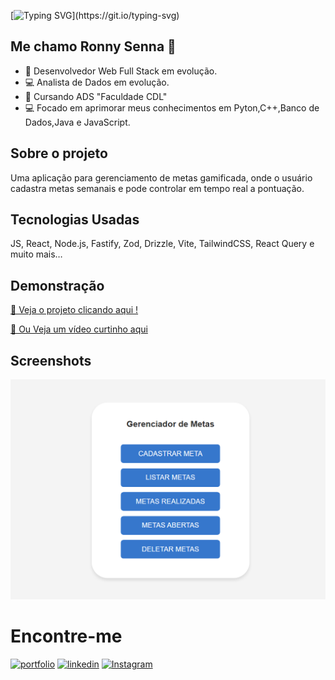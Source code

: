 [![Typing SVG](https://readme-typing-svg.herokuapp.com/?color=00bfbf&size=35&center=true&vCenter=true&width=1000&lines=Hello+world+✨;)](https://git.io/typing-svg)



## Me chamo Ronny Senna 👋

- 🚀 Desenvolvedor Web Full Stack em evolução.
- 💻 Analista de Dados em evolução.
- 📙 Cursando ADS "Faculdade CDL"
- 💻 Focado em aprimorar meus conhecimentos em Pyton,C++,Banco de Dados,Java e JavaScript.


## **Sobre o projeto**

Uma aplicação para gerenciamento de metas gamificada, onde o usuário cadastra metas semanais e pode controlar em tempo real a pontuação. 

## Tecnologias Usadas 

JS, React, Node.js, Fastify, Zod, Drizzle, Vite, TailwindCSS, React Query e muito mais…

## Demonstração
 
<p><a href="https://app-meta.vercel.app/">🔗 Veja o projeto clicando aqui !</p></a>

[ 🔗 Ou Veja um vídeo curtinho aqui](Site/Gravando.mp4)

## Screenshots

![App Screenshot](Site/print_pc.png)


# Encontre-me

[![portfolio](https://img.shields.io/badge/my_portfolio-333?style=for-the-badge&logo=ko-fi&logoColor=white)](https://ronnysenna.github.io/)
[![linkedin](https://img.shields.io/badge/linkedin-0A66C2?style=for-the-badge&logo=linkedin&logoColor=white)](https://www.linkedin.com/in/ronnysenna/)
[![Instagram](https://img.shields.io/badge/-Instagram-%23E4405F?style=for-the-badge&logo=instagram&logoColor=white)](https://www.instagram.com/ronnysenna/?hl=pt_BR)
